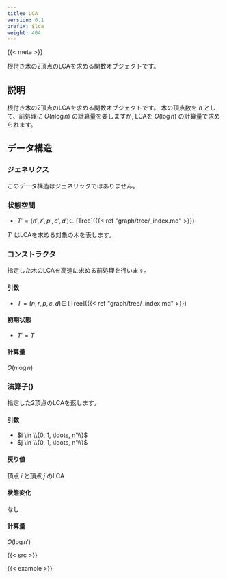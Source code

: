 ```yaml
---
title: LCA
version: 0.1
prefix: $lca
weight: 404
---
```


{{< meta >}}

根付き木の2頂点のLCAを求める関数オブジェクトです。

## 説明
根付き木の2頂点のLCAを求める関数オブジェクトです。
木の頂点数を $n$ として、前処理に $O(n \log{n})$ の計算量を要しますが, LCAを $O(\log{n})$ の計算量で求められます。

## データ構造

### ジェネリクス
このデータ構造はジェネリックではありません。

### 状態空間
- $T' = (n', r', p', c', d') \in$ [Tree]({{< ref "graph/tree/_index.md" >}})

$T'$ はLCAを求める対象の木を表します。

### コンストラクタ
指定した木のLCAを高速に求める前処理を行います。

#### 引数
- $T = (n, r, p, c, d) \in$ [Tree]({{< ref "graph/tree/_index.md" >}})

#### 初期状態
- $T' = T$

#### 計算量
$O(n\log{n})$

### 演算子()
指定した2頂点のLCAを返します。

#### 引数
- $i \in \\{0, 1, \ldots, n'\\}$
- $j \in \\{0, 1, \ldots, n'\\}$

#### 戻り値
頂点 $i$ と頂点 $j$ のLCA

#### 状態変化
なし

#### 計算量
$O(\log{n'})$

{{< src >}}

{{< example >}}
